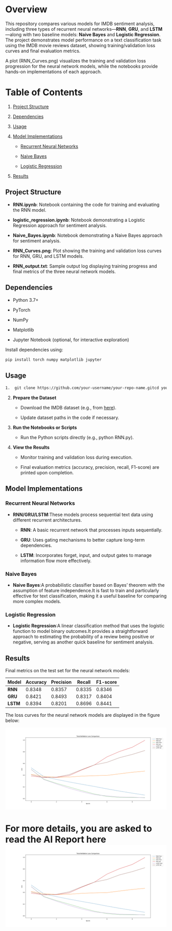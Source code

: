 Overview
========

This repository compares various models for IMDB sentiment analysis, including three types of recurrent neural networks—**RNN**, **GRU**, and **LSTM**—along with two baseline models: **Naive Bayes** and **Logistic Regression**. The project demonstrates model performance on a text classification task using the IMDB movie reviews dataset, showing training/validation loss curves and final evaluation metrics.

A plot (RNN\_Curves.png) visualizes the training and validation loss progression for the neural network models, while the notebooks provide hands-on implementations of each approach.

Table of Contents
=================

1.  [Project Structure](#project-structure)
    
2.  [Dependencies](#dependencies)
    
3.  [Usage](#usage)
    
4.  [Model Implementations](#model-implementations)
    
    *   [Recurrent Neural Networks](#recurrent-neural-networks)
        
    *   [Naive Bayes](#naive-bayes)
        
    *   [Logistic Regression](#logistic-regression)
        
5.  [Results](#results)
    

Project Structure
-----------------

*   **RNN.ipynb**: Notebook containing the code for training and evaluating the RNN model.
    
*   **logistic\_regression.ipynb**: Notebook demonstrating a Logistic Regression approach for sentiment analysis.
    
*   **Naive\_Bayes.ipynb**: Notebook demonstrating a Naive Bayes approach for sentiment analysis.
    
*   **RNN\_Curves.png**: Plot showing the training and validation loss curves for RNN, GRU, and LSTM models.
    
*   **RNN\_output.txt**: Sample output log displaying training progress and final metrics of the three neural network models.
    

Dependencies
------------

*   Python 3.7+
    
*   PyTorch
    
*   NumPy
    
*   Matplotlib
    
*   Jupyter Notebook (optional, for interactive exploration)
    

Install dependencies using:
```bash
pip install torch numpy matplotlib jupyter
```
Usage
-----
```bash
1.  git clone https://github.com/your-username/your-repo-name.gitcd your-repo-name
```
2.  **Prepare the Dataset**
    
    *   Download the IMDB dataset (e.g., from [here](https://ai.stanford.edu/~amaas/data/sentiment/)).
        
    *   Update dataset paths in the code if necessary.
        
3.  **Run the Notebooks or Scripts**
    
    *   Run the Python scripts directly (e.g., python RNN.py).
        
4.  **View the Results**
    
    *   Monitor training and validation loss during execution.
        
    *   Final evaluation metrics (accuracy, precision, recall, F1-score) are printed upon completion.
        

Model Implementations
---------------------

### Recurrent Neural Networks

*   **RNN/GRU/LSTM**:These models process sequential text data using different recurrent architectures.
    
    *   **RNN**: A basic recurrent network that processes inputs sequentially.
        
    *   **GRU**: Uses gating mechanisms to better capture long-term dependencies.
        
    *   **LSTM**: Incorporates forget, input, and output gates to manage information flow more effectively.
        

### Naive Bayes

*   **Naive Bayes**:A probabilistic classifier based on Bayes’ theorem with the assumption of feature independence.It is fast to train and particularly effective for text classification, making it a useful baseline for comparing more complex models.
    

### Logistic Regression

*   **Logistic Regression**:A linear classification method that uses the logistic function to model binary outcomes.It provides a straightforward approach to estimating the probability of a review being positive or negative, serving as another quick baseline for sentiment analysis.
    

Results
-------

Final metrics on the test set for the neural network models:

| Model  | Accuracy | Precision | Recall  | F1-score |
|--------|----------|-----------|---------|----------|
| **RNN**  | 0.8348   | 0.8357    | 0.8335  | 0.8346   |
| **GRU**  | 0.8421   | 0.8493    | 0.8317  | 0.8404   |
| **LSTM** | 0.8394   | 0.8201    | 0.8696  | 0.8441   |

The loss curves for the neural network models are displayed in the figure below:

![Train/Validation Loss Comparison](RNN/RNN_Curves.png)


For more details, you are asked to read the AI Report here ![AI Report](RNN/RNN_Curves.png)
========


